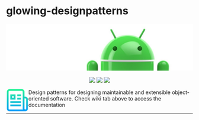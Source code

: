 # glowing-designpatterns
![Banner](https://github.com/devrath/devrath/blob/master/images/Banner.png)


<p align="center">
<a><img src="https://img.shields.io/badge/Design%20Patterns-Creational-red?style=for-the-badge&logo=java"></a>
<a><img src="https://img.shields.io/badge/Design%20Patterns-Structural-blue?style=for-the-badge&logo=java"></a>
<a><img src="https://img.shields.io/badge/Design%20Patterns-Behavioural-silver?style=for-the-badge&logo=java"></a>
</p>

<p align="center"><a><img align="left" src="https://github.com/devrath/devrath/blob/master/images/description.png" width="60" height="60" alt="Description" title="Description"></a></p> 
Design patterns for designing maintainable and extensible object-oriented software. Check wiki tab above to access the documentation 


---
